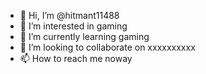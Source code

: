 - 👋 Hi, I’m @hitmant11488
- 👀 I’m interested in gaming
- 🌱 I’m currently learning gaming
- 💞️ I’m looking to collaborate on xxxxxxxxxx
- 📫 How to reach me noway

<!---
hitmant11488/hitmant11488 is a ✨ special ✨ repository because its `README.md` (this file) appears on your GitHub profile.
You can click the Preview link to take a look at your changes.
--->
